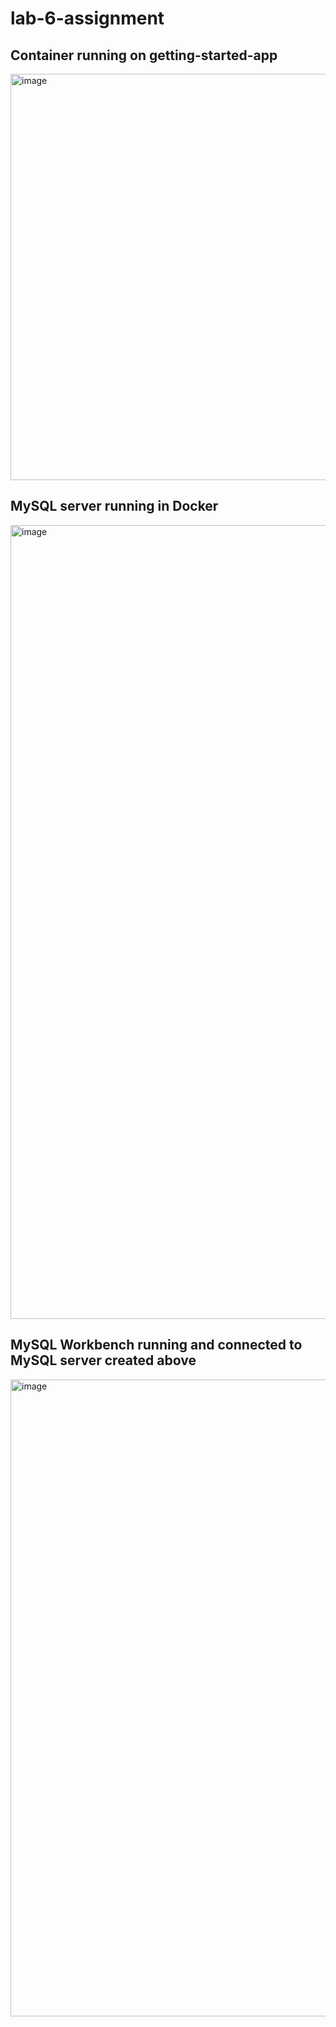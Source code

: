 # lab-6-assignment

## Container running on getting-started-app
<img width="650" alt="image" src="https://github.com/ZoeyZzz42/lab-6-assignment/assets/94179126/9c21ce3a-a2d7-4689-9233-f2fb37963377">

## MySQL server running in Docker
<img width="1270" alt="image" src="https://github.com/ZoeyZzz42/lab-6-assignment/assets/94179126/600c2b9c-0208-4290-abe1-9ef3ed930a0b">

## MySQL Workbench running and connected to MySQL server created above
<img width="1019" alt="image" src="https://github.com/ZoeyZzz42/lab-6-assignment/assets/94179126/050aa701-f7e8-48f1-bd2b-f79f29925562">
